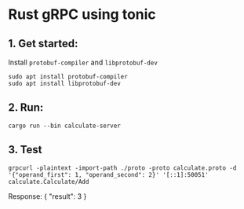 # Rust gRPC using tonic

## 1. Get started:

Install `protobuf-compiler` and `libprotobuf-dev`

```
sudo apt install protobuf-compiler
sudo apt install libprotobuf-dev
```

## 2. Run:

```
cargo run --bin calculate-server
```

## 3. Test

```
grpcurl -plaintext -import-path ./proto -proto calculate.proto -d '{"operand_first": 1, "operand_second": 2}' '[::1]:50051' calculate.Calculate/Add
```

Response:
{
"result": 3
}
